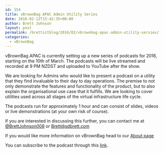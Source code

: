 ```yaml
---
id: 154
title: vBrownBag APAC Admin Utility Series
date: 2016-02-12T15:42:35+00:00
author: Brett Johnson
layout: post
permalink: /brettsitblog/2016/02/vbrownbag-apac-admin-utility-servies/
categories:
  - vBrownBag
---
```

vBrownBag APAC is currently setting up a new series of podcasts for 2016, starting on the 10th of March. The podcasts will be live streamed and recorded at 9 PM NZDST and uploaded to YouTube after the show.

We are looking for Admins who would like to present a podcast on a utility that they find invaluable to their day to day operations. The premise to not only demonstrate the features and functionality of the product, but to also explain the organisational use case that it fulfills. We are looking to cover utilities used across all stages of the virtual infrastructure life cycle.

The podcasts run for approximately 1 hour and can consist of slides, videos or live demonstrations (at your own risk of course).

If you are interested in discussing this further, you can contact me at <a href="https://twitter.com/BrettJohnson008" target="_blank">@BrettJohnson008</a> or Brett@sdbrett.com

If you would like more information on vBrownBag head to our <a href="http://professionalvmware.com/brownbags/what-is-vbrownbag/" target="_blank">About page</a>

You can subscribe to the podcast through this <a href="https://attendee.gotowebinar.com/register/3823028688718766593" target="_blank">link</a>.

&nbsp;